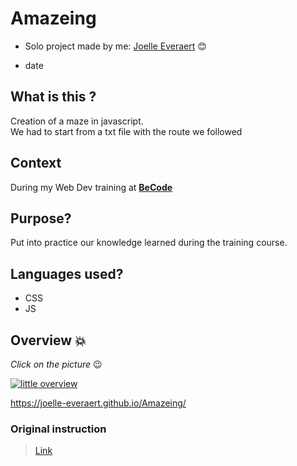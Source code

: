 # Amazeing


* Solo project made by me: [Joelle Everaert](https://github.com/Joelle-Everaert) :blush:

* date

## What is this ?
Creation of a maze in javascript. </br>
We had to start from a txt file with the route we followed


## Context  

During my Web Dev training at **[BeCode](https://becode.org)**


## Purpose?
Put into practice our knowledge learned during the training course.


## Languages used?
* CSS
* JS




## Overview :collision:
*Click on the picture* :wink:

[![little overview]()]()

https://joelle-everaert.github.io/Amazeing/

### Original instruction

> [Link]()
